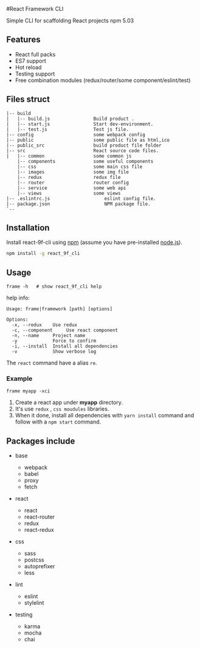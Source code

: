 #React Framework CLI

Simple CLI for scaffolding React projects 
npm 5.03

## Features

* React full packs
* ES7 support
* Hot reload
* Testing support
* Free combination modules (redux/router/some component/eslint/test)


## Files struct
```
|-- build
|   |-- build.js				Build product .
|   |-- start.js				Start dev-environment.
|   |-- test.js				    Test js file.
|-- config                      some webpack config
|-- public                      some public file as html,ico
|-- public_src                  build product file folder
|-- src							React source code files.
|   |-- common                  some common js
    |-- components              some useful components
    |-- css                     some main css file
    |-- images                  some img file
    |-- redux                   redux file
    |-- router                  router config
    |-- service                 some web api
    |-- views                   some views
|-- .eslintrc.js					eslint config file.
|-- package.json					NPM package file.
`--

```

## Installation

Install react-9f-cli using [npm](https://www.npmjs.com/) (assume you have pre-installed [node.js](https://nodejs.org/)).

```bash
npm install -g react_9f_cli
```

## Usage

```
frame -h   # show react_9f_cli help
```
help info:
```
Usage: frame|framework [path] [options]

Options:
  -x, --redux    Use redux
  -c, --component     Use react component
  -n, --name     Project name
  -y             Force to confirm
  -i, --install  Install all dependencies
  -v             Show verbose log
```

The `react` command have a alias `re`.

### Example

```
frame myapp -xci 
```
1. Create a react app under **myapp** directory.
2. It's use `redux` , `css moudules` libraries. 
3. When it done, install all dependencies with `yarn install` command and follow with a `npm start` command. 

## Packages include

* base
	* webpack
	* babel
	* proxy
	* fetch

* react
	* react
	* react-router
	* redux
	* react-redux

* css
	* sass
	* postcss
	* autoprefixer
	* less

* lint
	* eslint
    * stylelint

* testing
	* karma
	* mocha
	* chai

